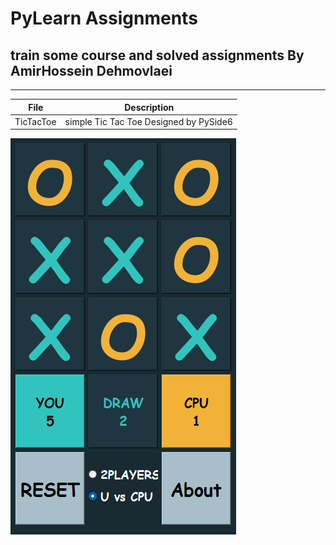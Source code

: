 # PyLearn Assignments
## train some course and solved assignments By AmirHossein Dehmovlaei

---
| File      | Description                            |
|-----------|----------------------------------------|
| TicTacToe | simple Tic Tac Toe Designed by PySide6 |
![concentric](../18/TicTacToe.png)